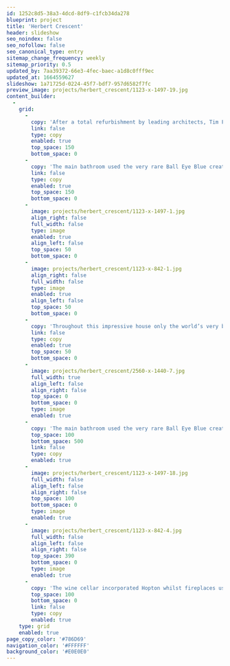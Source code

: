 ```yaml
---
id: 1252c8d5-38a3-4dcd-8df9-c1fcb34da278
blueprint: project
title: 'Herbert Crescent'
header: slideshow
seo_noindex: false
seo_nofollow: false
seo_canonical_type: entry
sitemap_change_frequency: weekly
sitemap_priority: 0.5
updated_by: 7aa39372-66e3-4fec-baec-a1d8c0fff9ec
updated_at: 1664559627
slideshow: 1a71725d-0224-45f7-bdf7-957d6582f7fc
preview_image: projects/herbert_crescent/1123-x-1497-19.jpg
content_builder:
  -
    grid:
      -
        copy: 'After a total refurbishment by leading architects, Tim Flynn architects, this 8-storey town house is arguably one of London’s finest residences. British stone was used throughout the house including each step and rise of the 169 step circular staircase.'
        link: false
        type: copy
        enabled: true
        top_space: 150
        bottom_space: 0
      -
        copy: 'The main bathroom used the very rare Ball Eye Blue creating a sublime and restful space, whilst another had a basin carved from a solid block of Ashburton which was offset by a complementary stone floor and wall panels. The wine cellar incorporated Hopton whilst fireplaces used Mendip.'
        link: false
        type: copy
        enabled: true
        top_space: 150
        bottom_space: 0
      -
        image: projects/herbert_crescent/1123-x-1497-1.jpg
        align_right: false
        full_width: false
        type: image
        enabled: true
        align_left: false
        top_space: 50
        bottom_space: 0
      -
        image: projects/herbert_crescent/1123-x-842-1.jpg
        align_right: false
        full_width: false
        type: image
        enabled: true
        align_left: false
        top_space: 50
        bottom_space: 0
      -
        copy: 'Throughout this impressive house only the world’s very best products and designers were employed; the net result being a house of true splendour.'
        link: false
        type: copy
        enabled: true
        top_space: 50
        bottom_space: 0
      -
        image: projects/herbert_crescent/2560-x-1440-7.jpg
        full_width: true
        align_left: false
        align_right: false
        top_space: 0
        bottom_space: 0
        type: image
        enabled: true
      -
        copy: 'The main bathroom used the very rare Ball Eye Blue creating a sublime and restful space, whilst another had a basin carved from a solid block of Ashburton which was offset by a complementary stone floor and wall panels.'
        top_space: 100
        bottom_space: 500
        link: false
        type: copy
        enabled: true
      -
        image: projects/herbert_crescent/1123-x-1497-18.jpg
        full_width: false
        align_left: false
        align_right: false
        top_space: 100
        bottom_space: 0
        type: image
        enabled: true
      -
        image: projects/herbert_crescent/1123-x-842-4.jpg
        full_width: false
        align_left: false
        align_right: false
        top_space: 390
        bottom_space: 0
        type: image
        enabled: true
      -
        copy: 'The wine cellar incorporated Hopton whilst fireplaces used Mendip. Throughout this impressive house only the world’s very best products and designers were employed; the net result being a house of true splendour.'
        top_space: 100
        bottom_space: 0
        link: false
        type: copy
        enabled: true
    type: grid
    enabled: true
page_copy_color: '#786D69'
navigation_color: '#FFFFFF'
background_color: '#E0E0E0'
---
```

